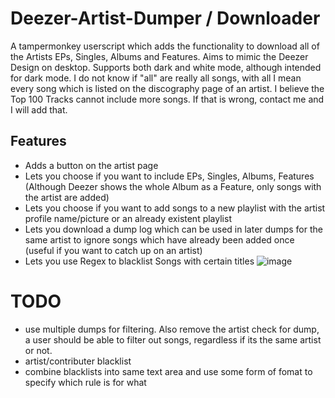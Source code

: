 # Deezer-Artist-Dumper / Downloader

A tampermonkey userscript which adds the functionality to download all of the Artists EPs, Singles, Albums and Features.
Aims to mimic the Deezer Design on desktop. Supports both dark and white mode, although intended for dark mode.
I do not know if "all" are really all songs, with all I mean every song which is listed on the discography page of an artist. I believe the Top 100 Tracks cannot include more songs. If that is wrong, contact me and I will add that.

## Features
- Adds a button on the artist page
- Lets you choose if you want to include EPs, Singles, Albums, Features (Although Deezer shows the whole Album as a Feature, only songs with the artist are added)
- Lets you choose if you want to add songs to a new playlist with the artist profile name/picture or an already existent playlist
- Lets you download a dump log which can be used in later dumps for the same artist to ignore songs which have already been added once (useful if you want to catch up on an artist)
- Lets you use Regex to blacklist Songs with certain titles
![image](https://github.com/bababoi-2/Deezer-Artist-Dumper/assets/165707934/5772bbe8-855c-45d4-b6da-5f51060ed1c1)

# TODO
- use multiple dumps for filtering. Also remove the artist check for dump, a user should be able to filter out songs, regardless if its the same artist or not.
- artist/contributer blacklist
- combine blacklists into same text area and use some form of fomat to specify which rule is for what
